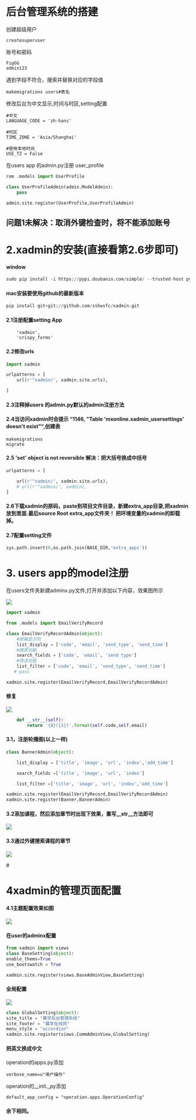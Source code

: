 # 后台管理系统的搭建

创建超级用户

```
createsuperuser
```

账号和密码

```
FigGG
admin123
```

遇到字段不符合，搜索并替换对应的字段值

```
makemigrations users#表名
```

修改后台为中文显示,时间与时区,setting配置

```
#中文
LANGUAGE_CODE = 'zh-hans'

#时区
TIME_ZONE = 'Asia/Shanghai'

#使用本地时间
USE_TZ = False
```

在users app 的admin.py注册 user\_profile

```py
rom .models import UserProfile

class UserProfileAdmin(admin.ModelAdmin):
    pass

admin.site.register(UserProfile,UserProfileAdmin)
```

## 问题1未解决：取消外键检查时，将不能添加账号

# 2.xadmin的安装\(直接看第2.6步即可\)

#### window

```python
sudo pip install -i https://pypi.doubanio.com/simple/ --trusted-host pypi.doubanio.com xadmin
```

#### mac安装要使用github的最新版本

```python
pip install git+git://github.com/sshwsfc/xadmin.git
```

#### 2.1注册配置setting App

```
    'xadmin',
    'crispy_forms'
```

#### 2.2修改urls

```py
import xadmin

urlpatterns = [
    url(r'^xadmin/', xadmin.site.urls),

]
```

#### 2.3注释掉users 的admin.py默认的admin注册方法

#### 2.4当访问xadmin时会提示 “1146, "Table 'mxonline.xadmin\_usersettings' doesn't exist"“,创建表

```
makemigrations
migrate
```

#### 2.5  'set' object is not reversible 解决：把大括号换成中括号

```py
urlpatterns = [

    url(r'^xadmin/', xadmin.site.urls),
    # url(r'^xadmin/', xadmin),
]
```

#### 2.6下载xadmin的原码，paste到项目文件目录，新建extra\_app目录,把xadmin放到里面.最后source Root extra\_app文件夹！ 把环境变量的xadmin的卸载掉。

#### 2.7配置setting文件

```py
sys.path.insert(0,os.path.join(BASE_DIR,'extra_apps'))
```

# 3. users app的model注册

在users文件夹新建adminx.py文件,打开并添加以下内容，效果图所示

![](/assets/Snip20170722_4.png)

```py
import xadmin

from .models import EmailVerifyRecord

class EmailVerifyRecordAdmin(object):
    #邮箱显示列
    list_display = ['code', 'email', 'send_type', 'send_time']
    #搜索功能
    search_fields = ['code', 'email', 'send_type']
    #筛选功能
    list_filter = ['code', 'email', 'send_type', 'send_time']
   # pass

xadmin.site.register(EmailVerifyRecord,EmailVerifyRecordAdmin)
```

#### 修复

![](/assets/Snip20170722_2.png)

```py
    def __str__(self):
        return '{0}({1})'.format(self.code,self.email)
```

#### 3.1，注册轮播图\(以上一样\)

```py
class BannerAdmin(object):

    list_display = ['title', 'image', 'url', 'index','add_time']

    search_fields =['title', 'image', 'url', 'index']

    list_filter =['title', 'image', 'url', 'index','add_time']

xadmin.site.register(EmailVerifyRecord,EmailVerifyRecordAdmin)
xadmin.site.register(Banner,BannerAdmin)
```

#### 3.2添加课程，然后添加章节时出现下效果，重写\_\_str\_\_方法即可

![](/assets/import.png)

#### 3.3通过外键搜索课程的章节

![](/assets/import2.png)

\#

# 4xadmin的管理页面配置

#### 4.1主题配置效果如图

![](/assets/import3.png)

#### 在user的adminx配置

```py
from xadmin import views
class BaseSetting(object):
enable_thems=True
use_bootswatch = True

xadmin.site.register(views.BaseAdminView,BaseSetting)
```

#### 全局配置

![](/assets/import4.png)

```py
class GlobalSetting(object):
site_title = "幕学后台管理系统"
site_footer = "暮学在线网"
menu_style = "accordion"
xadmin.site.register(views.CommAdminView,GlobalSetting)
```

#### 把英文换成中文

operation的apps.py添加

```
verbose_name=u"用户操作"
```

operation的\_\_init.\_py添加

```
default_app_config = "operation.apps.OperationConfig"
```

#### 余下相同。



